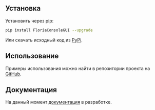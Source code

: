 ## Установка

Установить через pip:

```bash 
pip install FloriaConsoleGUI --upgrade
```

Или скачать исходный код из [PyPi](https://pypi.org/project/FloriaConsoleGUI/).

## Использование

Примеры использования можно найти в репозитории проекта на [GitHub](https://github.com/FloriaProduction/FloriaConsoleGUI/tree/main/Examples).

## Документация

На данный момент [документация](https://FloriaConsoleGUI.github.io) в разработке.